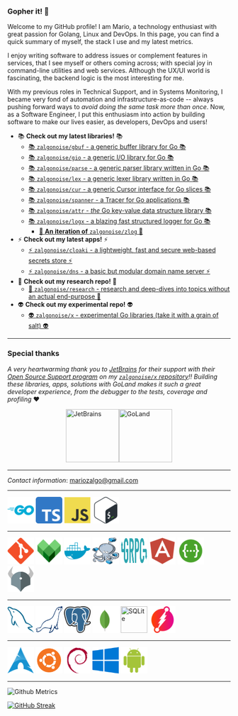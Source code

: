 ### Gopher it! 🚀

Welcome to my GitHub profile! I am Mario, a technology enthusiast with great passion for Golang, Linux and DevOps. In this page, you can find a quick summary of myself, the stack I use and my latest metrics.

I enjoy writing software to address issues or complement features in services, that I see myself or others coming across; with special joy in command-line utilities and web services. Although the UX/UI world is fascinating, the backend logic is the most interesting for me.

With my previous roles in Technical Support, and in Systems Monitoring, I became very fond of automation and infrastructure-as-code -- always pushing forward ways to _avoid doing the same task more than once_. Now, as a Software Engineer, I put this enthusiasm into action by building software to make our lives easier, as developers, DevOps and users!

- 📚 **Check out my latest libraries!** 📚 
  - [📚 `zalgonoise/gbuf` - a generic buffer library for Go 📚](https://github.com/zalgonoise/gbuf)
  - [📚 `zalgonoise/gio` - a generic I/O library for Go 📚](https://github.com/zalgonoise/gio)
  - [📚 `zalgonoise/parse` - a generic parser library written in Go 📚](https://github.com/zalgonoise/parse)
  - [📚 `zalgonoise/lex` - a generic lexer library written in Go 📚](https://github.com/zalgonoise/lex)
  - [📚 `zalgonoise/cur` - a generic Cursor interface for Go slices 📚](https://github.com/zalgonoise/cur)
  - [📚 `zalgonoise/spanner` - a Tracer for Go applications 📚](https://github.com/zalgonoise/spanner)
  - [📚 `zalgonoise/attr` - *the* Go key-value data structure library 📚](https://github.com/zalgonoise/attr)
  - [📚 `zalgonoise/logx` - a blazing fast structured logger for Go 📚](https://github.com/zalgonoise/logx)
    - [🚀 **An iteration of** `zalgonoise/zlog` 🚀](https://github.com/zalgonoise/zlog)
- ⚡ **Check out my latest apps!** ⚡
  - [⚡ `zalgonoise/cloaki` - a lightweight, fast and secure web-based secrets store ⚡](https://github.com/zalgonoise/cloaki)
  - [⚡ `zalgonoise/dns` - a basic but modular domain name server ⚡](https://github.com/zalgonoise/dns)
- 🔬 **Check out my research repo!** 🔬
  - [🔬 `zalgonoise/research` - research and deep-dives into topics without an actual end-purpose 🔬](https://github.com/zalgonoise/research)
- 👽 **Check out my experimental repo!** 👽
  - [👽 `zalgonoise/x` - experimental Go libraries (take it with a grain of salt) 👽](https://github.com/zalgonoise/x)


_________


### Special thanks

_A very heartwarming thank you to [JetBrains](https://www.jetbrains.com/) for their support with their [Open Source Support program](https://jb.gg/OpenSourceSupport) on my [`zalgonoise/x` repository](https://github.com/zalgonoise/x)!! Building these libraries, apps, solutions with GoLand makes it such a great developer experience, from the debugger to the tests, coverage and profiling_ ❤️

<div style="display: flex; align-items: center; justify-content: center">
    <a href="https://www.jetbrains.com/" title="JetBrains"><img width="120" height="120" title="JetBrains" src="https://resources.jetbrains.com/storage/products/company/brand/logos/jb_beam.png"></a>
    <a href="https://www.jetbrains.com/go" title="GoLand"><img width="120" height="120" title="GoLand" src="https://resources.jetbrains.com/storage/products/company/brand/logos/GoLand_icon.png"></a>
</div>

__________________

_Contact information_: [mariozalgo@gmail.com](mailto:mariozalgo@mail.com)
___________________

<div>
<img display="block" width="60" height="60" title="Go" src="https://github.com/zalgonoise/zalgonoise/blob/master/media/golang-icon.svg">
<img display="block" width="60" height="60" title="TypeScript" src="https://github.com/zalgonoise/zalgonoise/blob/master/media/typescript.svg">
<img display="block" width="60" height="60" title="JavaScript" src="https://github.com/zalgonoise/zalgonoise/blob/master/media/javascript.svg">
<img display="block" width="60" height="60" title="Shell" src="https://github.com/zalgonoise/zalgonoise/blob/master/media/bash.svg">
</div>


___________________


<div>
<img display="block" width="60" height="60" title="Git" src="https://github.com/zalgonoise/zalgonoise/blob/master/media/git.svg">
<img display="block" width="60" height="60" title="Bazel" src="https://github.com/zalgonoise/zalgonoise/blob/master/media/bazel.svg">
<img display="block" width="60" height="60" title="Docker" src="https://github.com/zalgonoise/zalgonoise/blob/master/media/docker.svg">
<img display="block" width="60" height="60" title="Docker Compose" src="https://github.com/zalgonoise/zalgonoise/blob/master/media/docker-compose.png">
<img display="block" width="60" height="60" title="gRPC" src="https://github.com/zalgonoise/zalgonoise/blob/master/media/grpc.svg">
<img display="block" width="60" height="60" title="Angular" src="https://github.com/zalgonoise/zalgonoise/blob/master/media/angular.svg">
<img display="block" width="60" height="60" title="Swagger" src="https://github.com/zalgonoise/zalgonoise/blob/master/media/swagger.svg">
<img display="block" width="60" height="60" title="Open Policy Agent" src="https://github.com/zalgonoise/zalgonoise/blob/master/media/opa.svg">
</div>


___________________


<div>
<img display="block" width="60" height="60" title="MySQL" src="https://github.com/zalgonoise/zalgonoise/blob/master/media/mysql.svg">
<img display="block" width="60" height="60" title="MariaDB" src="https://github.com/zalgonoise/zalgonoise/blob/master/media/mariadb.svg">
<img display="block" width="60" height="60" title="PostgreSQL" src="https://github.com/zalgonoise/zalgonoise/blob/master/media/postgresql.svg">
<img display="block" width="60" height="60" title="MongoDB" src="https://github.com/zalgonoise/zalgonoise/blob/master/media/mongodb.svg">
<img display="block" width="60" height="60" title="SQLite" src="https://github.com/zalgonoise/zalgonoise/blob/master/media/sqlite.svg">
<img display="block" width="60" height="60" title="Dgraph" src="https://github.com/zalgonoise/zalgonoise/blob/master/media/dgraph.svg">
</div>


___________________


<div>
<img display="block" width="60" height="60" title="Arch Linux" src="https://github.com/zalgonoise/zalgonoise/blob/master/media/iusearchbtw.svg">
<img display="block" width="60" height="60" title="Ubuntu" src="https://github.com/zalgonoise/zalgonoise/blob/master/media/ubuntu.svg">
<img display="block" width="60" height="60" title="Debian" src="https://github.com/zalgonoise/zalgonoise/blob/master/media/debian.svg">
<img display="block" width="60" height="60" title="Windows" src="https://github.com/zalgonoise/zalgonoise/blob/master/media/windows.svg">
<img display="block" width="60" height="60" title="Android" src="https://github.com/zalgonoise/zalgonoise/blob/master/media/android.svg">
</div>

_________________

![Github Metrics](https://github-profile-summary-cards.vercel.app/api/cards/profile-details?username=zalgonoise&theme=github_dark)

[![GitHub Streak](https://github-readme-streak-stats.herokuapp.com?user=zalgonoise&theme=dark&hide_border=true&date_format=%5BY%20%5DM%20j)](https://git.io/streak-stats)

